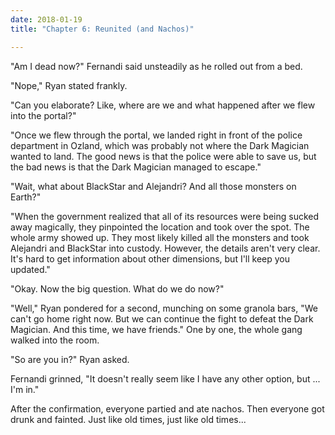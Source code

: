 ```yaml
---
date: 2018-01-19
title: "Chapter 6: Reunited (and Nachos)"

---
```


"Am I dead now?" Fernandi said unsteadily as he rolled out from a bed.

"Nope," Ryan stated frankly.

"Can you elaborate? Like, where are we and what happened after we flew into the portal?"

"Once we flew through the portal, we landed right in front of the police department in Ozland, which was probably not where the Dark Magician wanted to land. The good news is that the police were able to save us, but the bad news is that the Dark Magician managed to escape."

"Wait, what about BlackStar and Alejandri? And all those monsters on Earth?"

"When the government realized that all of its resources were being sucked away magically, they pinpointed the location and took over the spot. The whole army showed up. They most likely killed all the monsters and took Alejandri and BlackStar into custody. However, the details aren't very clear. It's hard to get information about other dimensions, but I'll keep you updated."

"Okay. Now the big question. What do we do now?"

"Well," Ryan pondered for a second, munching on some granola bars, "We can't go home right now. But we can continue the fight to defeat the Dark Magician.  And this time, we have friends." One by one, the whole gang walked into the room.

"So are you in?" Ryan asked.

Fernandi grinned, "It doesn't really seem like I have any other option, but ... I'm in."

After the confirmation, everyone partied and ate nachos. Then everyone got drunk and fainted. Just like old times, just like old times...
